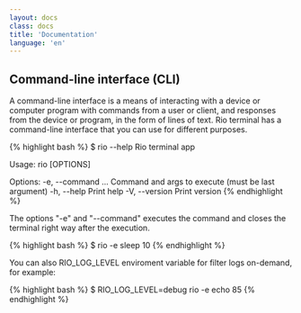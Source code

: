 ```yaml
---
layout: docs
class: docs
title: 'Documentation'
language: 'en'
---
```


## Command-line interface (CLI)

A command-line interface is a means of interacting with a device or computer program with commands from a user or client, and responses from the device or program, in the form of lines of text. Rio terminal has a command-line interface that you can use for different purposes.

{% highlight bash %}
$ rio --help
Rio terminal app

Usage: rio [OPTIONS]

Options:
  -e, --command <COMMAND>...  Command and args to execute (must be last argument)
  -h, --help                  Print help
  -V, --version               Print version
{% endhighlight %}

The options "-e" and "--command" executes the command and closes the terminal right way after the execution.

{% highlight bash %}
$ rio -e sleep 10
{% endhighlight %}

You can also <span class="keyword">RIO_LOG_LEVEL</span> enviroment variable for filter logs on-demand, for example:

{% highlight bash %}
$ RIO_LOG_LEVEL=debug rio -e echo 85
{% endhighlight %}